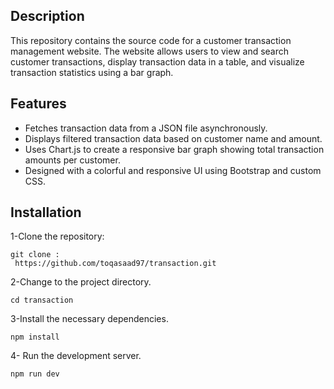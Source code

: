 ## Description
This repository contains the source code for a customer transaction management website. The website allows users to view and search customer transactions, display transaction data in a table, and visualize transaction statistics using a bar graph.

## Features
- Fetches transaction data from a JSON file asynchronously.
- Displays filtered transaction data based on customer name and amount.
- Uses Chart.js to create a responsive bar graph showing total transaction amounts per customer.
- Designed with a colorful and responsive UI using Bootstrap and custom CSS.
## Installation
 1-Clone the repository:
```shell
git clone :
 https://github.com/toqasaad97/transaction.git
```
 2-Change to the project directory.
 ```
cd transaction
```

3-Install the necessary dependencies.
```
npm install
```
4- Run the development server.
```
npm run dev
```
